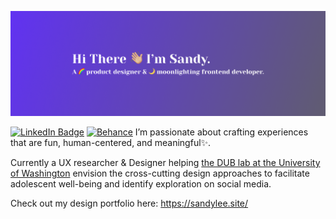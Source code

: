 [![MasterHead](https://github.com/sl30724/sl30724/blob/main/LinkedinCover.png)]((https://github.com/sl30724))

[![LinkedIn Badge](https://img.shields.io/badge/LinkedIn-Profile-informational?style=flat&logo=linkedin&logoColor=white&color=0D76A8)](https://www.linkedin.com/in/braydon-coyer/)
[![Behance](https://img.shields.io/badge/Behance-1769ff?style=for-the-badge&logo=behance&logoColor=white)](https://www.behance.net/sandylee17)
I’m passionate about crafting experiences that are fun, human-centered, and meaningful✨.

Currently a UX researcher & Designer helping <a href="https://dub.washington.edu/" target="_blank">the DUB lab at the University of Washington</a> envision the cross-cutting design approaches to facilitate adolescent well-being and identify exploration on social media.

Check out my design portfolio here: https://sandylee.site/
